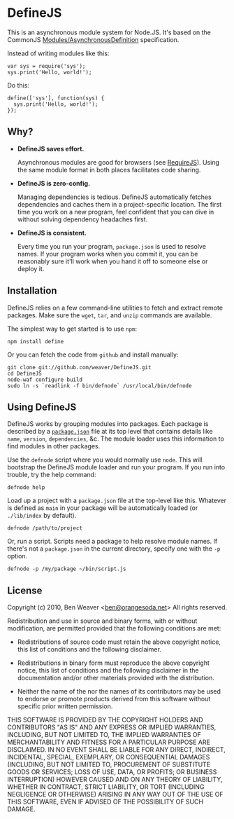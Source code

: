 # DefineJS #

This is an asynchronous module system for Node.JS. It's based on the
CommonJS [Modules/AsynchronousDefinition][1] specification.

Instead of writing modules like this:

    var sys = require('sys');
    sys.print('Hello, world!');

Do this:

    define(['sys'], function(sys) {
      sys.print('Hello, world!');
    });

## Why? ##

+ **DefineJS saves effort.**

  Asynchronous modules are good for browsers (see
  [RequireJS][2]). Using the same module format in both
  places facilitates code sharing.

+ **DefineJS is zero-config.**

  Managing dependencies is tedious. DefineJS automatically fetches
  dependencies and caches them in a project-specific location. The
  first time you work on a new program, feel confident that you can
  dive in without solving dependency headaches first.

+ **DefineJS is consistent.**

  Every time you run your program, `package.json` is used to resolve
  names. If your program works when you commit it, you can be
  reasonably sure it'll work when you hand it off to someone else or
  deploy it.

## Installation ##

DefineJS relies on a few command-line utilities to fetch and extract
remote packages. Make sure the `wget`, `tar`, and `unzip` commands are
available.

The simplest way to get started is to use `npm`:

    npm install define

Or you can fetch the code from `github` and install manually:

    git clone git://github.com/weaver/DefineJS.git
    cd DefineJS
    node-waf configure build
    sudo ln -s `readlink -f bin/defnode` /usr/local/bin/defnode

## Using DefineJS ##

DefineJS works by grouping modules into packages. Each package is
described by a [`package.json`][3] file at its top level that contains
details like `name`, `version`, `dependencies`, &c. The module loader
uses this information to find modules in other packages.

Use the `defnode` script where you would normally use `node`. This
will bootstrap the DefineJS module loader and run your program. If you
run into trouble, try the help command:

    defnode help

Load up a project with a `package.json` file at the top-level like
this. Whatever is defined as `main` in your package will be
automatically loaded (or `./lib/index` by default).

    defnode /path/to/project

Or, run a script. Scripts need a package to help resolve module names.
If there's not a `package.json` in the current directory, specify one
with the `-p` option.

    defnode -p /my/package ~/bin/script.js

## License ##

Copyright (c) 2010, Ben Weaver &lt;ben@orangesoda.net&gt;
All rights reserved.

Redistribution and use in source and binary forms, with or without
modification, are permitted provided that the following conditions are
met:

* Redistributions of source code must retain the above copyright
  notice, this list of conditions and the following disclaimer.

* Redistributions in binary form must reproduce the above copyright
  notice, this list of conditions and the following disclaimer in the
  documentation and/or other materials provided with the distribution.

* Neither the name of the <organization> nor the names of its
  contributors may be used to endorse or promote products derived from
  this software without specific prior written permission.

THIS SOFTWARE IS PROVIDED BY THE COPYRIGHT HOLDERS AND CONTRIBUTORS
"AS IS" AND ANY EXPRESS OR IMPLIED WARRANTIES, INCLUDING, BUT NOT
LIMITED TO, THE IMPLIED WARRANTIES OF MERCHANTABILITY AND FITNESS FOR
A PARTICULAR PURPOSE ARE DISCLAIMED. IN NO EVENT SHALL <COPYRIGHT
HOLDER> BE LIABLE FOR ANY DIRECT, INDIRECT, INCIDENTAL, SPECIAL,
EXEMPLARY, OR CONSEQUENTIAL DAMAGES (INCLUDING, BUT NOT LIMITED TO,
PROCUREMENT OF SUBSTITUTE GOODS OR SERVICES; LOSS OF USE, DATA, OR
PROFITS; OR BUSINESS INTERRUPTION) HOWEVER CAUSED AND ON ANY THEORY OF
LIABILITY, WHETHER IN CONTRACT, STRICT LIABILITY, OR TORT (INCLUDING
NEGLIGENCE OR OTHERWISE) ARISING IN ANY WAY OUT OF THE USE OF THIS
SOFTWARE, EVEN IF ADVISED OF THE POSSIBILITY OF SUCH DAMAGE.

[1]: http://wiki.commonjs.org/wiki/Modules/AsynchronousDefinition
[2]: http://requirejs.org/
[3]: http://wiki.commonjs.org/wiki/Packages/1.1
